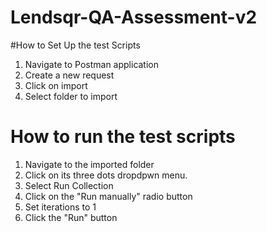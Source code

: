 # Lendsqr-QA-Assessment-v2

#How to Set Up the test Scripts
1. Navigate to Postman application
2. Create a new request 
3. Click on import
4. Select folder to import

# How to run the test scripts
 1. Navigate to the imported folder
 3. Click on its three dots dropdpwn menu.
 4. Select Run Collection
 5. Click on the "Run manually" radio button
 6. Set iterations to 1
 7. Click the "Run" button


